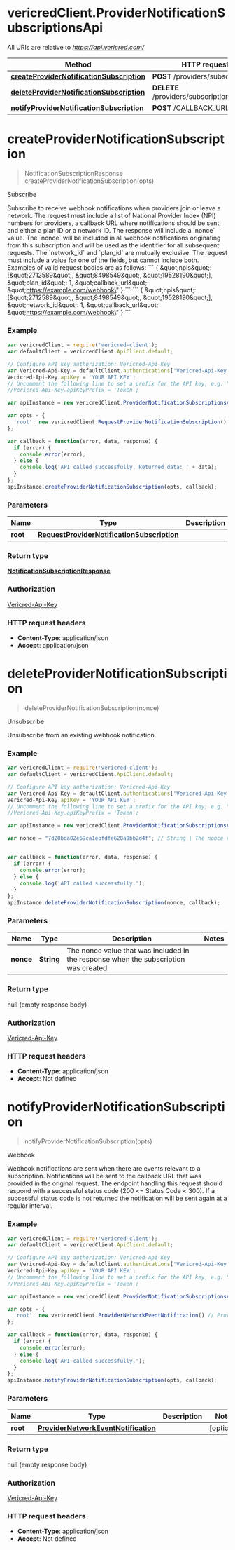 # vericredClient.ProviderNotificationSubscriptionsApi

All URIs are relative to *https://api.vericred.com/*

Method | HTTP request | Description
------------- | ------------- | -------------
[**createProviderNotificationSubscription**](ProviderNotificationSubscriptionsApi.md#createProviderNotificationSubscription) | **POST** /providers/subscription | Subscribe
[**deleteProviderNotificationSubscription**](ProviderNotificationSubscriptionsApi.md#deleteProviderNotificationSubscription) | **DELETE** /providers/subscription/{nonce} | Unsubscribe
[**notifyProviderNotificationSubscription**](ProviderNotificationSubscriptionsApi.md#notifyProviderNotificationSubscription) | **POST** /CALLBACK_URL | Webhook


<a name="createProviderNotificationSubscription"></a>
# **createProviderNotificationSubscription**
> NotificationSubscriptionResponse createProviderNotificationSubscription(opts)

Subscribe

Subscribe to receive webhook notifications when providers join or leave a network.  The request must include a list of National Provider Index (NPI) numbers for providers, a callback URL where notifications should be sent, and either a plan ID or a network ID. The response will include a &#x60;nonce&#x60; value. The &#x60;nonce&#x60; will be included in all webhook notifications originating from this subscription and will be used as the identifier for all subsequent requests.  The &#x60;network_id&#x60; and &#x60;plan_id&#x60; are mutually exclusive. The request must include a value for one of the fields, but cannot include both.  Examples of valid request bodies are as follows:  &#x60;&#x60;&#x60; {   \&quot;npis\&quot;: [\&quot;2712589\&quot;, \&quot;8498549\&quot;, \&quot;19528190\&quot;],   \&quot;plan_id\&quot;: 1,   \&quot;callback_url\&quot;: \&quot;https://example.com/webhook\&quot; }  &#x60;&#x60;&#x60;  &#x60;&#x60;&#x60; {   \&quot;npis\&quot;: [\&quot;2712589\&quot;, \&quot;8498549\&quot;, \&quot;19528190\&quot;],   \&quot;network_id\&quot;: 1,   \&quot;callback_url\&quot;: \&quot;https://example.com/webhook\&quot; }  &#x60;&#x60;&#x60;

### Example
```javascript
var vericredClient = require('vericred-client');
var defaultClient = vericredClient.ApiClient.default;

// Configure API key authorization: Vericred-Api-Key
var Vericred-Api-Key = defaultClient.authentications['Vericred-Api-Key'];
Vericred-Api-Key.apiKey = 'YOUR API KEY';
// Uncomment the following line to set a prefix for the API key, e.g. "Token" (defaults to null)
//Vericred-Api-Key.apiKeyPrefix = 'Token';

var apiInstance = new vericredClient.ProviderNotificationSubscriptionsApi();

var opts = { 
  'root': new vericredClient.RequestProviderNotificationSubscription() // RequestProviderNotificationSubscription | 
};

var callback = function(error, data, response) {
  if (error) {
    console.error(error);
  } else {
    console.log('API called successfully. Returned data: ' + data);
  }
};
apiInstance.createProviderNotificationSubscription(opts, callback);
```

### Parameters

Name | Type | Description  | Notes
------------- | ------------- | ------------- | -------------
 **root** | [**RequestProviderNotificationSubscription**](RequestProviderNotificationSubscription.md)|  | [optional] 

### Return type

[**NotificationSubscriptionResponse**](NotificationSubscriptionResponse.md)

### Authorization

[Vericred-Api-Key](../README.md#Vericred-Api-Key)

### HTTP request headers

 - **Content-Type**: application/json
 - **Accept**: application/json

<a name="deleteProviderNotificationSubscription"></a>
# **deleteProviderNotificationSubscription**
> deleteProviderNotificationSubscription(nonce)

Unsubscribe

Unsubscribe from an existing webhook notification.

### Example
```javascript
var vericredClient = require('vericred-client');
var defaultClient = vericredClient.ApiClient.default;

// Configure API key authorization: Vericred-Api-Key
var Vericred-Api-Key = defaultClient.authentications['Vericred-Api-Key'];
Vericred-Api-Key.apiKey = 'YOUR API KEY';
// Uncomment the following line to set a prefix for the API key, e.g. "Token" (defaults to null)
//Vericred-Api-Key.apiKeyPrefix = 'Token';

var apiInstance = new vericredClient.ProviderNotificationSubscriptionsApi();

var nonce = "7d28bda02e69ca1ebfdfe628a9bb2d4f"; // String | The nonce value that was included in the response when the subscription was created


var callback = function(error, data, response) {
  if (error) {
    console.error(error);
  } else {
    console.log('API called successfully.');
  }
};
apiInstance.deleteProviderNotificationSubscription(nonce, callback);
```

### Parameters

Name | Type | Description  | Notes
------------- | ------------- | ------------- | -------------
 **nonce** | **String**| The nonce value that was included in the response when the subscription was created | 

### Return type

null (empty response body)

### Authorization

[Vericred-Api-Key](../README.md#Vericred-Api-Key)

### HTTP request headers

 - **Content-Type**: application/json
 - **Accept**: Not defined

<a name="notifyProviderNotificationSubscription"></a>
# **notifyProviderNotificationSubscription**
> notifyProviderNotificationSubscription(opts)

Webhook

Webhook notifications are sent when there are events relevant to a subscription. Notifications will be sent to the callback URL that was provided in the original request.  The endpoint handling this request should respond with a successful status code (200 &lt;&#x3D; Status Code &lt; 300). If a successful status code is not returned the notification will be sent again at a regular interval.

### Example
```javascript
var vericredClient = require('vericred-client');
var defaultClient = vericredClient.ApiClient.default;

// Configure API key authorization: Vericred-Api-Key
var Vericred-Api-Key = defaultClient.authentications['Vericred-Api-Key'];
Vericred-Api-Key.apiKey = 'YOUR API KEY';
// Uncomment the following line to set a prefix for the API key, e.g. "Token" (defaults to null)
//Vericred-Api-Key.apiKeyPrefix = 'Token';

var apiInstance = new vericredClient.ProviderNotificationSubscriptionsApi();

var opts = { 
  'root': new vericredClient.ProviderNetworkEventNotification() // ProviderNetworkEventNotification | 
};

var callback = function(error, data, response) {
  if (error) {
    console.error(error);
  } else {
    console.log('API called successfully.');
  }
};
apiInstance.notifyProviderNotificationSubscription(opts, callback);
```

### Parameters

Name | Type | Description  | Notes
------------- | ------------- | ------------- | -------------
 **root** | [**ProviderNetworkEventNotification**](ProviderNetworkEventNotification.md)|  | [optional] 

### Return type

null (empty response body)

### Authorization

[Vericred-Api-Key](../README.md#Vericred-Api-Key)

### HTTP request headers

 - **Content-Type**: application/json
 - **Accept**: Not defined


